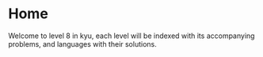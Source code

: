 # Home

Welcome to level 8 in kyu, each level will be indexed with its accompanying problems, and languages with their solutions.
